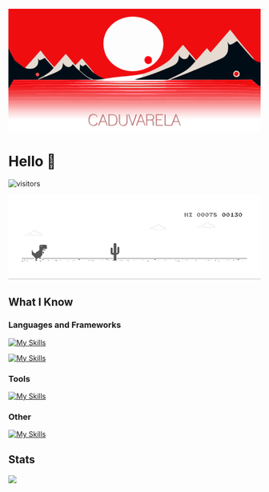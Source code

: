<!--![Image](https://cdn.pixabay.com/photo/2022/12/02/19/11/sunset-7631487_1280.png)-->

![Image](https://github.com/CaduVarela/CaduVarela/blob/main/media/HeaderReadme04.png)

# Hello 👋

![visitors](https://visitor-badge.laobi.icu/badge?page_id=caduvarela.caduvarela)


![Image](https://github.com/CaduVarela/CaduVarela/blob/main/media/dino.gif)


## What I Know

<h3>Languages and Frameworks</h3>

[![My Skills](https://skillicons.dev/icons?i=html,css,js,react,electron)](https://skillicons.dev)

[![My Skills](https://skillicons.dev/icons?i=c,cpp,java,php,mysql)](https://skillicons.dev)

<h3>Tools</h3>

[![My Skills](https://skillicons.dev/icons?i=ps,vscode,git,github)](https://skillicons.dev)

<h3>Other</h3>

[![My Skills](https://skillicons.dev/icons?i=unity,arduino)](https://skillicons.dev)

## Stats

<a href="https://github.com/Gurupreet">
  <img align="center" src="https://github-readme-stats.vercel.app/api/top-langs/?username=caduvarela&theme=dracula&hide_langs_below=1" />
</a>
